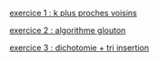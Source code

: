 [exercice 1 : k plus proches voisins](http://vfsilesieux.free.fr/exercice_k_plus_proches_voisins.html)


[exercice 2 : algorithme glouton](http://vfsilesieux.free.fr/exercice_algorithme_glouton.html)

[exercice 3 : dichotomie + tri insertion](http://vfsilesieux.free.fr/sujet_dichotomie.html)